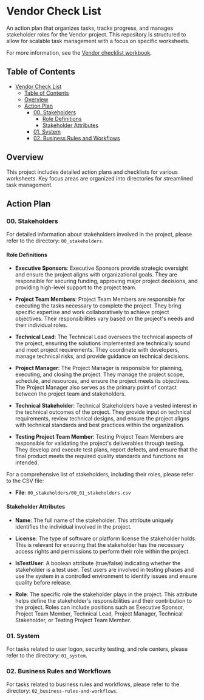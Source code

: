 # Vendor Check List

An action plan that organizes tasks, tracks progress, and manages stakeholder roles for the Vendor project. This repository is structured to allow for scalable task management with a focus on specific worksheets.

For more information, see the [Vendor checklist workbook][xlsx-001].

## Table of Contents

- [Vendor Check List](#vendor-check-list)
  - [Table of Contents](#table-of-contents)
  - [Overview](#overview)
  - [Action Plan](#action-plan)
    - [00. Stakeholders](#00-stakeholders)
      - [Role Definitions](#role-definitions)
      - [Stakeholder Attributes](#stakeholder-attributes)
    - [01. System](#01-system)
    - [02. Business Rules and Workflows](#02-business-rules-and-workflows)

## Overview

This project includes detailed action plans and checklists for various worksheets. Key focus areas are organized into directories for streamlined task management.

## Action Plan

### 00. Stakeholders

For detailed information about stakeholders involved in the project, please refer to the directory: `00_stakeholders`.

#### Role Definitions

- **Executive Sponsors**:
  Executive Sponsors provide strategic oversight and ensure the project aligns with organizational goals. They are responsible for securing funding, approving major project decisions, and providing high-level support to the project team.

- **Project Team Members**:
  Project Team Members are responsible for executing the tasks necessary to complete the project. They bring specific expertise and work collaboratively to achieve project objectives. Their responsibilities vary based on the project's needs and their individual roles.

- **Technical Lead**:
  The Technical Lead oversees the technical aspects of the project, ensuring the solutions implemented are technically sound and meet project requirements. They coordinate with developers, manage technical risks, and provide guidance on technical decisions.

- **Project Manager**:
  The Project Manager is responsible for planning, executing, and closing the project. They manage the project scope, schedule, and resources, and ensure the project meets its objectives. The Project Manager also serves as the primary point of contact between the project team and stakeholders.

- **Technical Stakeholder**:
  Technical Stakeholders have a vested interest in the technical outcomes of the project. They provide input on technical requirements, review technical designs, and ensure the project aligns with technical standards and best practices within the organization.

- **Testing Project Team Member**:
  Testing Project Team Members are responsible for validating the project's deliverables through testing. They develop and execute test plans, report defects, and ensure that the final product meets the required quality standards and functions as intended.

For a comprehensive list of stakeholders, including their roles, please refer to the CSV file:

- **File**: `00_stakeholders/00_01_stakeholders.csv`

#### Stakeholder Attributes

- **Name**:
  The full name of the stakeholder. This attribute uniquely identifies the individual involved in the project.

- **License**:
  The type of software or platform license the stakeholder holds. This is relevant for ensuring that the stakeholder has the necessary access rights and permissions to perform their role within the project.

- **IsTestUser**:
  A boolean attribute (true/false) indicating whether the stakeholder is a test user. Test users are involved in testing phases and use the system in a controlled environment to identify issues and ensure quality before release.

- **Role**:
  The specific role the stakeholder plays in the project. This attribute helps define the stakeholder's responsibilities and their contribution to the project. Roles can include positions such as Executive Sponsor, Project Team Member, Technical Lead, Project Manager, Technical Stakeholder, or Testing Project Team Member.

### 01. System

For tasks related to user logon, security testing, and role centers, please refer to the directory: `01_system`.

### 02. Business Rules and Workflows

For tasks related to business rules and workflows, please refer to the directory: `02_business-rules-and-workflows`.

<!-- Reference Links -->
[xlsx-001]: ./checklist.xlsx
